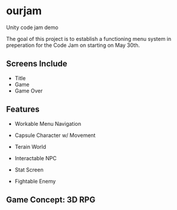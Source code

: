# ourjam
Unity code jam demo

The goal of this project is to establish a functioning menu system in preperation for the Code Jam on starting on May 30th.

Screens Include 
- 
-	Title
-	Game
-	Game Over


Features 
-

* Workable Menu Navigation

* Capsule Character w/ Movement

* Terain World

* Interactable NPC

* Stat Screen

* Fightable Enemy

Game Concept: 3D RPG 
-

